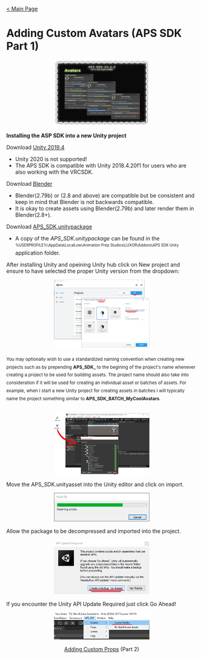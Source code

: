 [< Main Page](index.md)

# Adding Custom Avatars (APS SDK Part 1)

<p align="center">
  <a href="img/aps sdk avatar builder main.png">
     <img width="50%"  src="img/aps sdk avatar builder main.png">
  </a>
</p>

**Installing the ASP SDK into a new Unity project**



Download [Unity 2019.4](https://unity3d.com/unity/whats-new/2019.4.16)
 - Unity 2020 is not supported!
 - The APS SDK is compatible with Unity 2018.4.20f1 for users who are also working with the VRCSDK.

Download [Blender](https://www.blender.org/download/)
 - Blender(2.79b) or (2.8 and above) are compatible but be consistent and keep in mind that Blender is not backwards compatible.
 - It is okay to create assets using Blender(2.79b) and later render them in Blender(2.8+).

Download [APS_SDK.unitypackage](https://github.com/guiglass/LUXOR/blob/gh-pages/APS_SDK.unitypackage?raw=true)
 - A copy of the *APS_SDK.unitypackage* can be found in the <sub><sup>%USERPROFILE%\AppData\LocalLow\Animation Prep Studios\LUXOR\Addons\APS SDK Unity</sup></sub> application folder.
 
After installing Unity and opeining Unity hub click on New project and ensure to have selected the proper Unity version from the dropdown:

<p align="center">
  <a href="https://raw.githubusercontent.com/guiglass/LUXOR/gh-pages/img/new%20project.png">
     <img width="50%" src="https://raw.githubusercontent.com/guiglass/LUXOR/gh-pages/img/new%20project.png">
  </a>
</p>
<sub>You may optionally wish to use a standardized naming convention when creating new projects such as by prepending <b>APS_SDK_</b> to the begining of the project's name whenever creating a project to be used for building assets. The project name should also take into consideration if it will be used for creating an individual asset or batches of assets. For example, when I start a new Unity project for creating assets in batches I will typically name the project something similar to <b>APS_SDK_BATCH_MyCoolAvatars</b>.
</sub>
<br><br>


<p align="center">
  <a href="img/avatar menu.png">
     <img width="50%" src="img/import sdk.png">
  </a>
</p>
Move the APS_SDK.unityasset into the Unity editor and click on import.


<p align="center">
  <a href="img/avatar menu.png">
     <img width="50%" src="img/importing scripts.png">
  </a>
</p>

Allow the package to be decompressed and imported into the project.

<p align="center">
  <a href="img/avatar menu.png">
     <img width="50%" src="img/update unity api.png">
  </a>
</p>

If you encounter the Unity API Update Required just click Go Ahead!

<p align="center">
  <a href="img/avatar menu.png">
     <img width="50%" src="img/avatar menu.png">
  </a>
</p>




<p align="center">
  <a href="apssdk_part2.md">Adding Custom Props</a> (Part 2)
</p>
